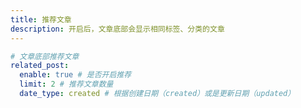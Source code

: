 ```yaml
---
title: 推荐文章
description: 开启后，文章底部会显示相同标签、分类的文章
---
```


```yaml [_config.solitude.yml]
# 文章底部推荐文章
related_post:
  enable: true # 是否开启推荐
  limit: 2 # 推荐文章数量
  date_type: created # 根据创建日期（created）或是更新日期（updated）
```